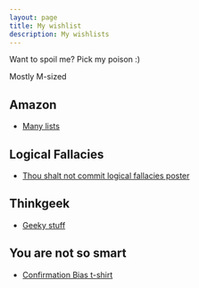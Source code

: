 ```yaml
---
layout: page
title: My wishlist
description: My wishlists
---
```


Want to spoil me? Pick my poison :)

Mostly M-sized

Amazon
------

- [Many lists](//www.amazon.fr/gp/registry/wishlist/1BPP3L9BTYAPB)

Logical Fallacies
-----------------

- [Thou shalt not commit logical fallacies poster](//yourlogicalfallacyis.com/poster)

Thinkgeek
---------

- [Geeky stuff](//www.thinkgeek.com/brain/gimme.cgi?wid=81e86e068)

You are not so smart
--------------------

- [Confirmation Bias t-shirt](//youarenotsosmart.merchtable.com/shirts/confirmation-bias-t-shirt#.VJ69qAD1I)

